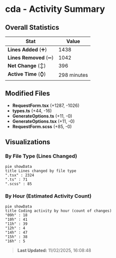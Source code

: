 # cda - Activity Summary 

## Overall Statistics

| Stat                   | Value                                                             |
| ---------------------- | ----------------------------------------------------------------- |
| **Lines Added** (➕)   | 1438                                          |
| **Lines Removed** (➖) | 1042                                        |
| **Net Change** (↕)    | 396                |
| **Active Time** (⌚)   | 298 minutes |


## Modified Files
- **RequestForm.tsx** (+1287, -1026)
- **types.ts** (+44, -16)
- **GenerateOptions.ts** (+11, -0)
- **GenerateOptions.tsx** (+11, -0)
- **RequestForm.scss** (+85, -0)

## Visualizations

### By File Type (Lines Changed)

```mermaid
pie showData
title Lines changed by file type
".tsx" : 2324
".ts" : 71
".scss" : 85
```

### By Hour (Estimated Activity Count)

```mermaid
pie showData
title Coding activity by hour (count of changes)
"09h" : 18
"10h" : 41
"11h" : 39
"12h" : 4
"14h" : 47
"15h" : 38
"16h" : 5
```


> **Last Updated:** 11/02/2025, 16:08:48
